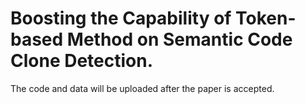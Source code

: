 # Boosting the Capability of Token-based Method on Semantic Code Clone Detection.

The code and data will be uploaded after the paper is accepted.
